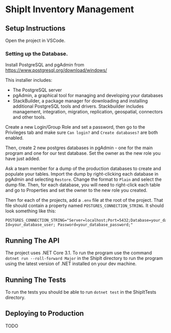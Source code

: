 # ShipIt Inventory Management

## Setup Instructions
Open the project in VSCode.

### Setting up the Database.

Install PostgreSQL and pgAdmin from https://www.postgresql.org/download/windows/

This installer includes:

- The PostgreSQL server
- pgAdmin, a graphical tool for managing and developing your databases
- StackBuilder, a package manager for downloading and installing additional PostgreSQL tools and drivers. Stackbuilder includes management, integration, migration, replication, geospatial, connectors and other tools.

Create a new Login/Group Role and set a password, then go to the Privileges tab and make sure `Can login?` and `Create databases?` are both enabled.

Then, create 2 new postgres databases in pgAdmin - one for the main program and one for our test database. Set the owner as the new role you have just added.

Ask a team member for a dump of the production databases to create and populate your tables. Import the dump by right-clicking each database in pgAdmin and selecting `Restore`. Change the format to `Plain` and select the dump file. Then, for each database, you will need to right-click each table and go to Properties and set the owner to the new role you created.

Then for each of the projects, add a `.env` file at the root of the project.
That file should contain a property named `POSTGRES_CONNECTION_STRING`.
It should look something like this:
```
POSTGRES_CONNECTION_STRING="Server=localhost;Port=5432;Database=your_database_name;User Id=your_database_user; Password=your_database_password;"

```

## Running The API
The project uses .NET Core 3.1. To run the program use the command `dotnet run --roll-forward Major` in the ShipIt directory to run the program using the latest version of .NET installed on your dev machine.

## Running The Tests
To run the tests you should be able to run `dotnet test` in the ShipItTests directory.

## Deploying to Production
TODO
